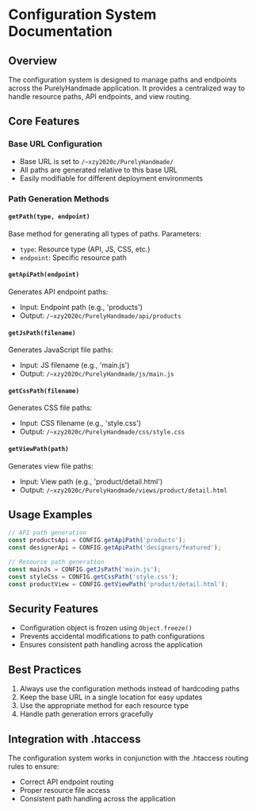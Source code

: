 # Configuration System Documentation

## Overview
The configuration system is designed to manage paths and endpoints across the PurelyHandmade application. It provides a centralized way to handle resource paths, API endpoints, and view routing.

## Core Features

### Base URL Configuration
- Base URL is set to `/~xzy2020c/PurelyHandmade/`
- All paths are generated relative to this base URL
- Easily modifiable for different deployment environments

### Path Generation Methods

#### `getPath(type, endpoint)`
Base method for generating all types of paths. Parameters:
- `type`: Resource type (API, JS, CSS, etc.)
- `endpoint`: Specific resource path

#### `getApiPath(endpoint)`
Generates API endpoint paths:
- Input: Endpoint path (e.g., 'products')
- Output: `/~xzy2020c/PurelyHandmade/api/products`

#### `getJsPath(filename)`
Generates JavaScript file paths:
- Input: JS filename (e.g., 'main.js')
- Output: `/~xzy2020c/PurelyHandmade/js/main.js`

#### `getCssPath(filename)`
Generates CSS file paths:
- Input: CSS filename (e.g., 'style.css')
- Output: `/~xzy2020c/PurelyHandmade/css/style.css`

#### `getViewPath(path)`
Generates view file paths:
- Input: View path (e.g., 'product/detail.html')
- Output: `/~xzy2020c/PurelyHandmade/views/product/detail.html`

## Usage Examples

```javascript
// API path generation
const productsApi = CONFIG.getApiPath('products');
const designerApi = CONFIG.getApiPath('designers/featured');

// Resource path generation
const mainJs = CONFIG.getJsPath('main.js');
const styleCss = CONFIG.getCssPath('style.css');
const productView = CONFIG.getViewPath('product/detail.html');
```

## Security Features
- Configuration object is frozen using `Object.freeze()`
- Prevents accidental modifications to path configurations
- Ensures consistent path handling across the application

## Best Practices
1. Always use the configuration methods instead of hardcoding paths
2. Keep the base URL in a single location for easy updates
3. Use the appropriate method for each resource type
4. Handle path generation errors gracefully

## Integration with .htaccess
The configuration system works in conjunction with the .htaccess routing rules to ensure:
- Correct API endpoint routing
- Proper resource file access
- Consistent path handling across the application 